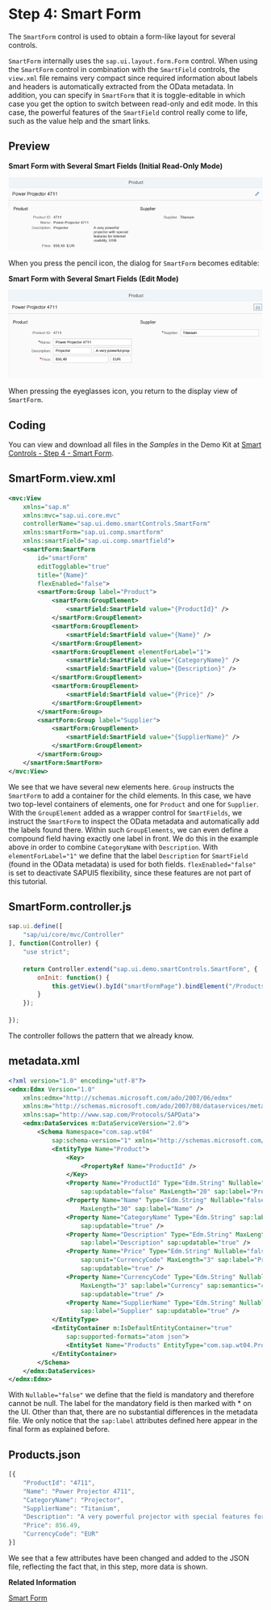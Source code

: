 <!-- loiof712d30f9e2d4abd9670263f89542f2b -->

# Step 4: Smart Form

The `SmartForm` control is used to obtain a form-like layout for several controls.

`SmartForm` internally uses the `sap.ui.layout.form.Form` control. When using the `SmartForm` control in combination with the `SmartField` controls, the `view.xml` file remains very compact since required information about labels and headers is automatically extracted from the OData metadata. In addition, you can specify in `SmartForm` that it is toggle-editable in which case you get the option to switch between read-only and edit mode. In this case, the powerful features of the `SmartField` control really come to life, such as the value help and the smart links.



## Preview

  
  
**Smart Form with Several Smart Fields \(Initial Read-Only Mode\)**

![](images/Smart_Controls_Tutorial_Step_04a_3127199.png "Smart Form with Several Smart Fields (Initial Read-Only Mode)")

When you press the pencil icon, the dialog for `SmartForm` becomes editable:

  
  
**Smart Form with Several Smart Fields \(Edit Mode\)**

![](images/Smart_Controls_Tutorial_Step_04b_0fd542d.png "Smart Form with Several Smart Fields (Edit Mode)")

When pressing the eyeglasses icon, you return to the display view of `SmartForm`.



## Coding

You can view and download all files in the *Samples* in the Demo Kit at [Smart Controls - Step 4 - Smart Form](https://ui5.sap.com/#/entity/sap.ui.comp.tutorial.smartControls/sample/sap.ui.comp.tutorial.smartControls.04).



## SmartForm.view.xml

```xml
<mvc:View 
	xmlns="sap.m"
	xmlns:mvc="sap.ui.core.mvc"
	controllerName="sap.ui.demo.smartControls.SmartForm"
	xmlns:smartForm="sap.ui.comp.smartform" 
	xmlns:smartField="sap.ui.comp.smartfield">
	<smartForm:SmartForm 
		id="smartForm"
		editTogglable="true" 
		title="{Name}"
		flexEnabled="false">
		<smartForm:Group label="Product">
			<smartForm:GroupElement>
				<smartField:SmartField value="{ProductId}" />
			</smartForm:GroupElement>
			<smartForm:GroupElement>
				<smartField:SmartField value="{Name}" />
			</smartForm:GroupElement>
			<smartForm:GroupElement elementForLabel="1">
				<smartField:SmartField value="{CategoryName}" />
				<smartField:SmartField value="{Description}" />
			</smartForm:GroupElement>
			<smartForm:GroupElement>
				<smartField:SmartField value="{Price}" />
			</smartForm:GroupElement>
		</smartForm:Group>
		<smartForm:Group label="Supplier">
			<smartForm:GroupElement>
				<smartField:SmartField value="{SupplierName}" />
			</smartForm:GroupElement>
		</smartForm:Group>
	</smartForm:SmartForm>
</mvc:View>
```

We see that we have several new elements here. `Group` instructs the `SmartForm` to add a container for the child elements. In this case, we have two top-level containers of elements, one for `Product` and one for `Supplier`. With the `GroupElement` added as a wrapper control for `SmartFields`, we instruct the `SmartForm` to inspect the OData metadata and automatically add the labels found there. Within such `GroupElements`, we can even define a compound field having exactly one label in front. We do this in the example above in order to combine `CategoryName` with `Description`. With `elementForLabel="1"` we define that the label `Description` for `SmartField` \(found in the OData metadata\) is used for both fields. `flexEnabled="false"` is set to deactivate SAPUI5 flexibility, since these features are not part of this tutorial.



## SmartForm.controller.js

```js
sap.ui.define([
	"sap/ui/core/mvc/Controller" 
], function(Controller) {
	"use strict";

	return Controller.extend("sap.ui.demo.smartControls.SmartForm", {
		onInit: function() {
			this.getView().byId("smartFormPage").bindElement("/Products('4711')");
		}
	});

});
```

The controller follows the pattern that we already know.



## metadata.xml

```xml
<?xml version="1.0" encoding="utf-8"?>
<edmx:Edmx Version="1.0"
	xmlns:edmx="http://schemas.microsoft.com/ado/2007/06/edmx"
	xmlns:m="http://schemas.microsoft.com/ado/2007/08/dataservices/metadata"
	xmlns:sap="http://www.sap.com/Protocols/SAPData">
	<edmx:DataServices m:DataServiceVersion="2.0">
		<Schema Namespace="com.sap.wt04" 
			sap:schema-version="1" xmlns="http://schemas.microsoft.com/ado/2008/09/edm">
			<EntityType Name="Product">
				<Key>
					<PropertyRef Name="ProductId" />
				</Key>
				<Property Name="ProductId" Type="Edm.String" Nullable="false"
					sap:updatable="false" MaxLength="20" sap:label="Product ID" />
				<Property Name="Name" Type="Edm.String" Nullable="false"
					MaxLength="30" sap:label="Name" />
				<Property Name="CategoryName" Type="Edm.String" sap:label="Category Description"
					sap:updatable="true" />
				<Property Name="Description" Type="Edm.String" MaxLength="256"
					sap:label="Description" sap:updatable="true" />
				<Property Name="Price" Type="Edm.String" Nullable="false"
					sap:unit="CurrencyCode" MaxLength="3" sap:label="Price"
					sap:updatable="true" />
				<Property Name="CurrencyCode" Type="Edm.String" Nullable="true"
					MaxLength="3" sap:label="Currency" sap:semantics="currency-code"
					sap:updatable="true" />
				<Property Name="SupplierName" Type="Edm.String" Nullable="false"
					sap:label="Supplier" sap:updatable="true" />
			</EntityType>
			<EntityContainer m:IsDefaultEntityContainer="true"
				sap:supported-formats="atom json">
				<EntitySet Name="Products" EntityType="com.sap.wt04.Product" />
			</EntityContainer>
		</Schema>
	</edmx:DataServices>
</edmx:Edmx>	
```

With `Nullable="false"` we define that the field is mandatory and therefore cannot be null. The label for the mandatory field is then marked with \* on the UI. Other than that, there are no substantial differences in the metadata file. We only notice that the `sap:label` attributes defined here appear in the final form as explained before.



## Products.json

```js
[{	
	"ProductId": "4711",
	"Name": "Power Projector 4711",
	"CategoryName": "Projector",
	"SupplierName": "Titanium",
	"Description": "A very powerful projector with special features for Internet usability, USB",
	"Price": 856.49,
	"CurrencyCode": "EUR"
}]
```

We see that a few attributes have been changed and added to the JSON file, reflecting the fact that, in this step, more data is shown.

**Related Information**  


[Smart Form](../10_More_About_Controls/smart-form-99e33bd.md "The sap.ui.comp.smartform.SmartForm control makes it possible to render a form. Depending on user authorizations, the form enables users, for example, to switch from display to edit mode, add and group fields, rename field labels, and implement a user input check.")


